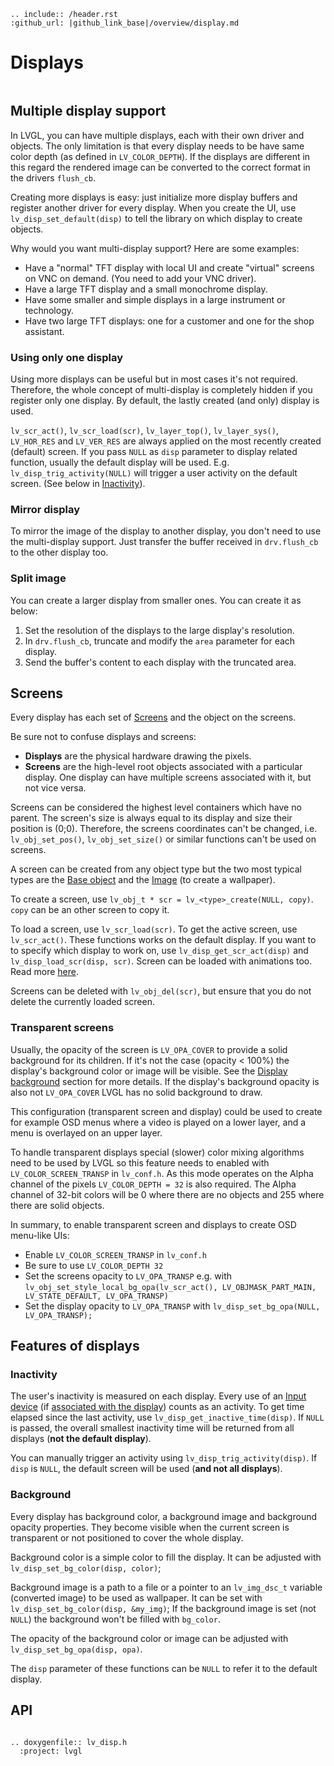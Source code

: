 ```eval_rst
.. include:: /header.rst 
:github_url: |github_link_base|/overview/display.md
```
# Displays

``` important:: The basic concept of *display* in LVGL is explained in the [Porting](/porting/display) section. So before reading further, please read the [Porting](/porting/display) section first.
```

## Multiple display support

In LVGL, you can have multiple displays, each with their own driver and objects. The only limitation is that every display needs to be have same color depth (as defined in `LV_COLOR_DEPTH`). 
If the displays are different in this regard the rendered image can be converted to the correct format in the drivers `flush_cb`.

Creating more displays is easy: just initialize more display buffers and register another driver for every display.
When you create the UI, use `lv_disp_set_default(disp)` to tell the library on which display to create objects.

Why would you want multi-display support? Here are some examples:
- Have a "normal" TFT display with local UI and create "virtual" screens on VNC on demand. (You need to add your VNC driver).
- Have a large TFT display and a small monochrome display.
- Have some smaller and simple displays in a large instrument or technology.
- Have two large TFT displays: one for a customer and one for the shop assistant.

### Using only one display
Using more displays can be useful but in most cases it's not required. Therefore, the whole concept of multi-display is completely hidden if you register only one display.
By default, the lastly created (and only) display is used.

`lv_scr_act()`, `lv_scr_load(scr)`, `lv_layer_top()`, `lv_layer_sys()`, `LV_HOR_RES` and `LV_VER_RES` are always applied on the most recently created (default) screen.
If you pass `NULL` as `disp` parameter to display related function, usually the default display will be used.
E.g. `lv_disp_trig_activity(NULL)` will trigger a user activity on the default screen. (See below in [Inactivity](#Inactivity)).

### Mirror display

To mirror the image of the display to another display, you don't need to use the multi-display support. Just transfer the buffer received in `drv.flush_cb` to the other display too.

### Split image
You can create a larger display from smaller ones. You can create it as below:
1. Set the resolution of the displays to the large display's resolution.
2. In `drv.flush_cb`, truncate and modify the `area` parameter for each display.
3. Send the buffer's content to each display with the truncated area.

## Screens

Every display has each set of [Screens](overview/object#screen-the-most-basic-parent) and the object on the screens.

Be sure not to confuse displays and screens:

* **Displays** are the physical hardware drawing the pixels.
* **Screens** are the high-level root objects associated with a particular display. One display can have multiple screens associated with it, but not vice versa.

Screens can be considered the highest level containers which have no parent.
The screen's size is always equal to its display and size their position is (0;0). Therefore, the screens coordinates can't be changed, i.e. `lv_obj_set_pos()`, `lv_obj_set_size()` or similar functions can't be used on screens.

A screen can be created from any object type but the two most typical types are the [Base object](/widgets/obj) and the [Image](/widgets/core/img) (to create a wallpaper).

To create a screen, use `lv_obj_t * scr = lv_<type>_create(NULL, copy)`. `copy` can be an other screen to copy it.

To load a screen, use `lv_scr_load(scr)`. To get the active screen, use `lv_scr_act()`. These functions works on the default display. If you want to to specify which display to work on, use `lv_disp_get_scr_act(disp)` and `lv_disp_load_scr(disp, scr)`. Screen can be loaded with animations too. Read more [here](object.html#load-screens).

Screens can be deleted with `lv_obj_del(scr)`, but ensure that you do not delete the currently loaded screen.

### Transparent screens

Usually, the opacity of the screen is `LV_OPA_COVER` to provide a solid background for its children. If it's not the case (opacity &lt; 100%) the display's background color or image will be visible. 
See the [Display background](#display-background) section for more details. If the display's background opacity is also not `LV_OPA_COVER` LVGL has no solid background to draw. 

This configuration (transparent screen and display) could be used to create for example OSD menus where a video is played on a lower layer, and a menu is overlayed on an upper layer.
 
To handle transparent displays special (slower) color mixing algorithms need to be used by LVGL so this feature needs to enabled with `LV_COLOR_SCREEN_TRANSP` in `lv_conf.h`. 
As this mode operates on the Alpha channel of the pixels `LV_COLOR_DEPTH = 32` is also required. The Alpha channel of 32-bit colors will be 0 where there are no objects and 255 where there are solid objects.

In summary, to enable transparent screen and displays to create OSD menu-like UIs:
- Enable `LV_COLOR_SCREEN_TRANSP` in `lv_conf.h`
- Be sure to use `LV_COLOR_DEPTH 32`
- Set the screens opacity to `LV_OPA_TRANSP` e.g. with `lv_obj_set_style_local_bg_opa(lv_scr_act(), LV_OBJMASK_PART_MAIN, LV_STATE_DEFAULT, LV_OPA_TRANSP)`
- Set the display opacity to `LV_OPA_TRANSP` with `lv_disp_set_bg_opa(NULL, LV_OPA_TRANSP);`

## Features of displays

### Inactivity

The user's inactivity is measured on each display. Every use of an [Input device](/overview/indev) (if [associated with the display](/porting/indev#other-features)) counts as an activity.
To get time elapsed since the last activity, use `lv_disp_get_inactive_time(disp)`. If `NULL` is passed, the overall smallest inactivity time will be returned from all displays (**not the default display**).

You can manually trigger an activity using `lv_disp_trig_activity(disp)`. If `disp` is `NULL`, the default screen will be used (**and not all displays**).

### Background
Every display has background color, a background image and background opacity properties. They become visible when the current screen is transparent or not positioned to cover the whole display.

Background color is a simple color to fill the display. It can be adjusted with `lv_disp_set_bg_color(disp, color)`;

Background image is a path to a file or a pointer to an `lv_img_dsc_t` variable (converted image) to be used as wallpaper. It can be set with `lv_disp_set_bg_color(disp, &my_img)`;
If the background image is set (not `NULL`) the background won't be filled with `bg_color`.

The opacity of the background color or image can be adjusted with `lv_disp_set_bg_opa(disp, opa)`. 

The `disp` parameter of these functions can be `NULL` to refer it to the default display.



## API

```eval_rst

.. doxygenfile:: lv_disp.h
  :project: lvgl

```
